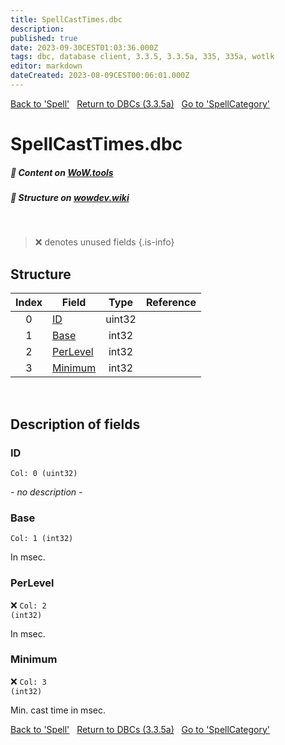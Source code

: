 ```yaml
---
title: SpellCastTimes.dbc
description:
published: true
date: 2023-09-30CEST01:03:36.000Z
tags: dbc, database client, 3.3.5, 3.3.5a, 335, 335a, wotlk
editor: markdown
dateCreated: 2023-08-09CEST00:06:01.000Z
---
```

<a href="https://trinitycore.info/files/DBC/335/spell" class="mt-5 v-btn v-btn--depressed v-btn--flat v-btn--outlined theme--light v-size--default darkblue--text text--lighten-3"><span class="v-btn__content"><i aria-hidden="true" class="v-icon notranslate v-icon--left mdi mdi-arrow-left theme--light"></i><span>Back to 'Spell'</span></span></a>&nbsp;&nbsp;&nbsp;<a href="https://trinitycore.info/files/DBC/335/home" class="mt-5 v-btn v-btn--depressed v-btn--flat v-btn--outlined theme--light v-size--default darkblue--text text--lighten-3"><span class="v-btn__content"><i aria-hidden="true" class="v-icon notranslate v-icon--left mdi mdi-home-outline theme--light"></i><span>Return to DBCs (3.3.5a)</span></span></a>&nbsp;&nbsp;&nbsp;<a href="https://trinitycore.info/files/DBC/335/spellcategory" class="mt-5 v-btn v-btn--depressed v-btn--flat v-btn--outlined theme--light v-size--default darkblue--text text--lighten-3"><span class="v-btn__content"><span>Go to 'SpellCategory'</span><i aria-hidden="true" class="v-icon notranslate v-icon--right mdi mdi-arrow-right theme--light"></i></span></a>

# SpellCastTimes.dbc
##### :open_book: Content on [WoW.tools](https://wow.tools/dbc/?dbc=spellcasttimes&build=3.3.5.12340)
##### :pencil: Structure on [wowdev.wiki](https://wowdev.wiki/DB/SpellCastTimes)
&nbsp;

> :x: denotes unused fields
{.is-info}


## Structure

| Index | Field | Type | Reference |
| :---: | --- | :---: | --- |
| 0 | [ID](#id) | uint32 |  |
| 1 | [Base](#base) | int32 |  |
| 2 | [PerLevel](#perlevel) | int32 |  |
| 3 | [Minimum](#minimum) | int32 |  |
&nbsp;
## Description of fields

### ID
<code>Col: 0 (uint32)</code>

*- no description -*
&nbsp;

### Base
<code>Col: 1 (int32)</code>

In msec.
&nbsp;

### PerLevel
:x: <code>Col: 2 (int32)</code>

In msec.
&nbsp;

### Minimum
:x: <code>Col: 3 (int32)</code>

Min. cast time in msec.
&nbsp;

<a href="https://trinitycore.info/files/DBC/335/spell" class="mt-5 v-btn v-btn--depressed v-btn--flat v-btn--outlined theme--light v-size--default darkblue--text text--lighten-3"><span class="v-btn__content"><i aria-hidden="true" class="v-icon notranslate v-icon--left mdi mdi-arrow-left theme--light"></i><span>Back to 'Spell'</span></span></a>&nbsp;&nbsp;&nbsp;<a href="https://trinitycore.info/files/DBC/335/home" class="mt-5 v-btn v-btn--depressed v-btn--flat v-btn--outlined theme--light v-size--default darkblue--text text--lighten-3"><span class="v-btn__content"><i aria-hidden="true" class="v-icon notranslate v-icon--left mdi mdi-home-outline theme--light"></i><span>Return to DBCs (3.3.5a)</span></span></a>&nbsp;&nbsp;&nbsp;<a href="https://trinitycore.info/files/DBC/335/spellcategory" class="mt-5 v-btn v-btn--depressed v-btn--flat v-btn--outlined theme--light v-size--default darkblue--text text--lighten-3"><span class="v-btn__content"><span>Go to 'SpellCategory'</span><i aria-hidden="true" class="v-icon notranslate v-icon--right mdi mdi-arrow-right theme--light"></i></span></a>
